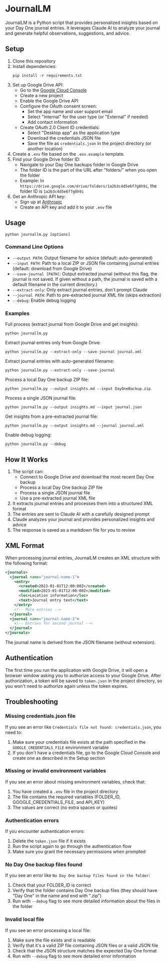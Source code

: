 # JournalLM

JournalLM is a Python script that provides personalized insights based on your Day One journal entries. It leverages Claude AI to analyze your journal and generate helpful observations, suggestions, and advice.

## Setup

1. Clone this repository
2. Install dependencies:
   ```
   pip install -r requirements.txt
   ```
3. Set up Google Drive API:
   - Go to the [Google Cloud Console](https://console.cloud.google.com/)
   - Create a new project
   - Enable the Google Drive API
   - Configure the OAuth consent screen:
     - Set the app name and user support email
     - Select "Internal" for the user type (or "External" if needed)
     - Add contact information
   - Create OAuth 2.0 Client ID credentials:
     - Select "Desktop app" as the application type
     - Download the credentials JSON file
     - Save the file as `credentials.json` in the project directory (or another location)
4. Create a `.env` file based on the `.env.example` template.
5. Find your Google Drive folder ID:
   - Navigate to your Day One backups folder in Google Drive
   - The folder ID is the part of the URL after "folders/" when you open the folder
   - Example: In `https://drive.google.com/drive/folders/1a2b3c4d5e6f7g8h9i`, the folder ID is `1a2b3c4d5e6f7g8h9i`
6. Get an Anthropic API key:
   - Sign up at [Anthropic](https://www.anthropic.com/)
   - Create an API key and add it to your `.env` file

## Usage

```
python journallm.py [options]
```

### Command Line Options

- `--output PATH`: Output filename for advice (default: auto-generated)
- `--input PATH`: Path to a local ZIP or JSON file containing journal entries (default: download from Google Drive)
- `--save-journal [PATH]`: Output extracted journal (without this flag, the journal is not saved. If given without a path, the journal is saved with a default filename in the current directory.)
- `--extract-only`: Only extract journal entries, don't prompt Claude
- `--journal PATH`: Path to pre-extracted journal XML file (skips extraction)
- `--debug`: Enable debug logging

### Examples

Full process (extract journal from Google Drive and get insights):
```
python journallm.py
```

Extract journal entries only from Google Drive:
```
python journallm.py --extract-only --save-journal journal.xml
```

Extract journal entries with auto-generated filename:
```
python journallm.py --extract-only --save-journal
```

Process a local Day One backup ZIP file:
```
python journallm.py --output insights.md --input DayOneBackup.zip
```

Process a single JSON journal file:
```
python journallm.py --output insights.md --input journal.json
```

Get insights from a pre-extracted journal file:
```
python journallm.py --output insights.md --journal journal.xml
```

Enable debug logging:
```
python journallm.py --debug
```

## How It Works

1. The script can:
   - Connect to Google Drive and download the most recent Day One backup
   - Process a local Day One backup ZIP file
   - Process a single JSON journal file
   - Use a pre-extracted journal XML file
2. It extracts journal entries and processes them into a structured XML format
3. The entries are sent to Claude AI with a carefully designed prompt
4. Claude analyzes your journal and provides personalized insights and advice
5. The response is saved as a markdown file for you to review

## XML Format

When processing journal entries, JournalLM creates an XML structure with the following format:

```xml
<journals>
  <journal name="journal-name-1">
    <entry>
      <created>2023-01-01T12:00:00Z</created>
      <modified>2023-01-01T12:00:00Z</modified>
      <loc>Location information</loc>
      <text>Journal entry text</text>
    </entry>
    <!-- More entries -->
  </journal>
  <journal name="journal-name-2">
    <!-- Entries for second journal -->
  </journal>
</journals>
```

The journal name is derived from the JSON filename (without extension).

## Authentication

The first time you run the application with Google Drive, it will open a browser window asking you to authorize access to your Google Drive. After authorization, a token will be saved to `token.json` in the project directory, so you won't need to authorize again unless the token expires.

## Troubleshooting

### Missing credentials.json file
If you see an error like `Credentials file not found: credentials.json`, you need to:
1. Make sure your credentials file exists at the path specified in the `GOOGLE_CREDENTIALS_FILE` environment variable
2. If you don't have a credentials file, go to the Google Cloud Console and create one as described in the Setup section

### Missing or invalid environment variables
If you see an error about missing environment variables, check that:
1. You have created a `.env` file in the project directory
2. The file contains the required variables (FOLDER_ID, GOOGLE_CREDENTIALS_FILE, and API_KEY)
3. The values are correct (no extra spaces or quotes)

### Authentication errors
If you encounter authentication errors:
1. Delete the `token.json` file if it exists
2. Run the script again to go through the authentication flow
3. Make sure you grant the necessary permissions when prompted

### No Day One backup files found
If you see an error like `No Day One backup files found in the folder`:
1. Check that your FOLDER_ID is correct
2. Verify that the folder contains Day One backup files (they should have "Day One" in the name and end with ".zip")
3. Run with `--debug` flag to see more detailed information about the files in the folder

### Invalid local file
If you see an error processing a local file:
1. Make sure the file exists and is readable
2. Verify that it's a valid ZIP file containing JSON files or a valid JSON file
3. Check that the JSON structure matches the expected Day One format
4. Run with `--debug` flag to see more detailed error information
